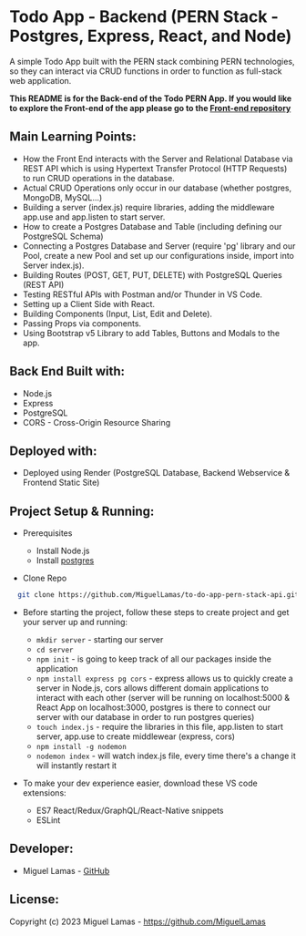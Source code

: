 # Todo App - Backend (PERN Stack - Postgres, Express, React, and Node)

A simple Todo App built with the PERN stack combining PERN technologies, so they can interact via CRUD functions in order to function as full-stack web application.

**This README is for the Back-end of the Todo PERN App. If you would like to explore the Front-end of the app please go to the [Front-end repository](https://github.com/MiguelLamas/to-do-app-pern-stack-frontend)**

## Main Learning Points:

* How the Front End interacts with the Server and Relational Database via REST API which is using Hypertext Transfer Protocol (HTTP Requests) to run CRUD operations in the database.
* Actual CRUD Operations only occur in our database (whether postgres, MongoDB, MySQL...)
* Building a server (index.js) require libraries, adding the middleware app.use and app.listen to start server.
* How to create a Postgres Database and Table (including defining our PostgreSQL Schema)
* Connecting a Postgres Database and Server (require 'pg' library and our Pool, create a new Pool and set up our configurations inside, import into Server index.js).
* Building Routes (POST, GET, PUT, DELETE) with PostgreSQL Queries (REST API)
* Testing RESTful APIs with Postman and/or Thunder in VS Code.
* Setting up a Client Side with React.
* Building Components (Input, List, Edit and Delete).
* Passing Props via components.
* Using Bootstrap v5 Library to add Tables, Buttons and Modals to the app.


## Back End Built with:

* Node.js
* Express
* PostgreSQL
* CORS - Cross-Origin Resource Sharing


## Deployed with:

* Deployed using Render (PostgreSQL Database, Backend Webservice & Frontend Static Site)

## Project Setup & Running:

* Prerequisites
  * Install Node.js
  * Install [postgres](https://www.youtube.com/watch?v=fZQI7nBu32M&t=0s)
  
* Clone Repo
```bash
  git clone https://github.com/MiguelLamas/to-do-app-pern-stack-api.git
```

* Before starting the project, follow these steps to create project and get your server up and running:

  * `mkdir server` - starting our server
  * `cd server`
  * `npm init` - is going to keep track of all our packages inside the application
  * `npm install express pg cors` - express allows us to quickly create a server in Node.js, cors allows different domain applications to interact with each other (server will be running on localhost:5000 & React App on localhost:3000, postgres is there to connect our server with our database in order to run postgres queries)
  * `touch index.js` - require the libraries in this file, app.listen to start server, app.use to create middlewear (express, cors)
  * `npm install -g nodemon`
  * `nodemon index` - will watch index.js file, every time there's a change it will instantly restart it
  

* To make your dev experience easier, download these VS code extensions:
  * ES7 React/Redux/GraphQL/React-Native snippets
  * ESLint

## Developer:

* Miguel Lamas - [GitHub](https://github.com/MiguelLamas)

## License:

Copyright (c) 2023 Miguel Lamas - https://github.com/MiguelLamas


